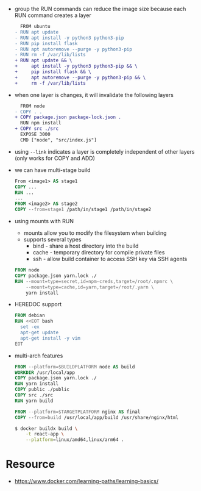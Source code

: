 - group the RUN commands can reduce the image size because each RUN command creates a layer

  ```diff
    FROM ubuntu
  - RUN apt update
  - RUN apt install -y python3 python3-pip
  - RUN pip install flask
  - RUN apt autoremove --purge -y python3-pip
  - RUN rm -f /var/lib/lists
  + RUN apt update && \
  +     apt install -y python3 python3-pip && \
  +     pip install flask && \
  +     apt autoremove --purge -y python3-pip && \
  +     rm -f /var/lib/lists
  ```

- when one layer is changes, it will invalidate the following layers

  ```diff
    FROM node
  - COPY . .
  + COPY package.json package-lock.json .
    RUN npm install
  + COPY src ./src
    EXPOSE 3000
    CMD ["node", "src/index.js"]
  ```

- using `--link` indicates a layer is completely independent of other layers (only works for COPY and ADD)

- we can have multi-stage build

  ```dockerfile
  From <image1> AS stage1
  COPY ...
  RUN ...
  ...
  FROM <image2> AS stage2
  COPY --from=stage1 /path/in/stage1 /path/in/stage2
  ```

- using mounts with RUN

  - mounts allow you to modify the filesystem when building
  - supports several types
    - bind - share a host directory into the build
    - cache - temporary directory for compile private files
    - ssh - allow build container to access SSH key via SSH agents

  ```dockerfile
  FROM node
  COPY package.json yarn.lock ./
  RUN --mount=type=secret,id=npm-creds,target=/root/.npmrc \
      --mount=type=cache,id=yarn,target=/root/.yarn \
      yarn install
  ```

- HEREDOC support

  ```dockerfile
  FROM debian
  RUN <<EOT bash
    set -ex
    apt-get update
    apt-get install -y vim
  EOT
  ```

- multi-arch features

  ```dockerfile
  FROM --platform=$BUILDPLATFORM node AS build
  WORKDIR /usr/local/app
  COPY package.json yarn.lock ./
  RUN yarn install
  COPY public ./public
  COPY src ./src
  RUN yarn build

  FROM --platform=$TARGETPLATFORM nginx AS final
  COPY --from=build /usr/local/app/build /usr/share/nginx/html
  ```

  ```bash
  $ docker buildx build \
      -t react-app \
      --platform=linux/amd64,linux/arm64 .
  ```

# Resource

- https://www.docker.com/learning-paths/learning-basics/

